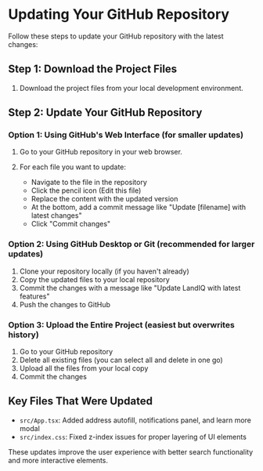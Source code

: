# Updating Your GitHub Repository

Follow these steps to update your GitHub repository with the latest changes:

## Step 1: Download the Project Files

1. Download the project files from your local development environment.

## Step 2: Update Your GitHub Repository

### Option 1: Using GitHub's Web Interface (for smaller updates)

1. Go to your GitHub repository in your web browser.

2. For each file you want to update:
   - Navigate to the file in the repository
   - Click the pencil icon (Edit this file)
   - Replace the content with the updated version
   - At the bottom, add a commit message like "Update [filename] with latest changes"
   - Click "Commit changes"

### Option 2: Using GitHub Desktop or Git (recommended for larger updates)

1. Clone your repository locally (if you haven't already)
2. Copy the updated files to your local repository
3. Commit the changes with a message like "Update LandIQ with latest features"
4. Push the changes to GitHub

### Option 3: Upload the Entire Project (easiest but overwrites history)

1. Go to your GitHub repository
2. Delete all existing files (you can select all and delete in one go)
3. Upload all the files from your local copy
4. Commit the changes

## Key Files That Were Updated

- `src/App.tsx`: Added address autofill, notifications panel, and learn more modal
- `src/index.css`: Fixed z-index issues for proper layering of UI elements

These updates improve the user experience with better search functionality and more interactive elements.